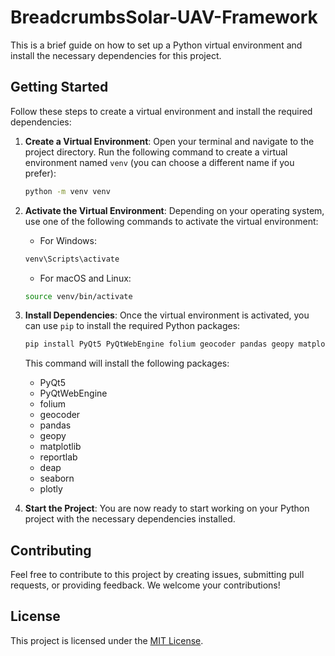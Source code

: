 # BreadcrumbsSolar-UAV-Framework

This is a brief guide on how to set up a Python virtual environment and install the necessary dependencies for this project.

## Getting Started

Follow these steps to create a virtual environment and install the required dependencies:

1. **Create a Virtual Environment**: Open your terminal and navigate to the project directory. Run the following command to create a virtual environment named `venv` (you can choose a different name if you prefer):

    ```bash
    python -m venv venv
    ```

2. **Activate the Virtual Environment**: Depending on your operating system, use one of the following commands to activate the virtual environment:

    - For Windows:

    ```bash
    venv\Scripts\activate
    ```

    - For macOS and Linux:

    ```bash
    source venv/bin/activate
    ```

3. **Install Dependencies**: Once the virtual environment is activated, you can use `pip` to install the required Python packages:

    ```bash
    pip install PyQt5 PyQtWebEngine folium geocoder pandas geopy matplotlib reportlab deap seaborn plotly
    ```

    This command will install the following packages:

    - PyQt5
    - PyQtWebEngine
    - folium
    - geocoder
    - pandas
    - geopy
    - matplotlib
    - reportlab
    - deap
    - seaborn
    - plotly

4. **Start the Project**: You are now ready to start working on your Python project with the necessary dependencies installed.

## Contributing

Feel free to contribute to this project by creating issues, submitting pull requests, or providing feedback. We welcome your contributions!

## License

This project is licensed under the [MIT License](LICENSE).
